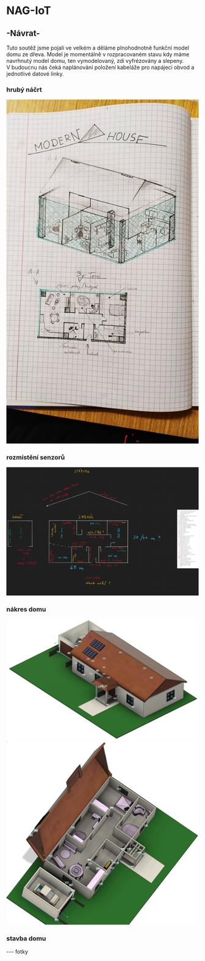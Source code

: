 # NAG-IoT
## -Návrat-

Tuto soutěž jsme pojali ve velkém a děláme plnohodnotně funkční model domu ze dřeva.
Model je momentálně v rozpracovaném stavu kdy máme navrhnutý model domu, ten vymodelovaný, zdi vyfrézovány a slepeny. <br />
V budoucnu nás čeká naplánování položení kabeláže pro napájecí obvod a jednotlivé datové linky.

### hrubý náčrt
![Prvotni navrh modelu]( navrh.jpg)
### rozmístění senzorů
![rozmisteni senzoru]( rozmisteni.png)
### nákres domu
![nakres domu]( nakres.png)
![nakres domu]( nakres2.png)
### stavba domu
--- fotky